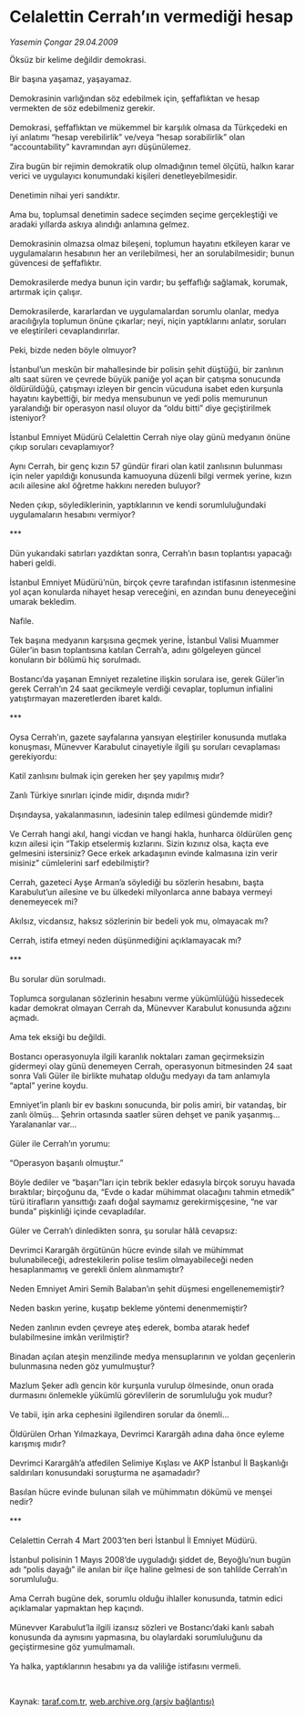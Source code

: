 # Celalettin Cerrah’ın vermediği hesap

*Yasemin Çongar 29.04.2009*

<div class="taraf_structure_2col_1zq">
<div class="margen_n">



 <p>Öksüz bir kelime değildir demokrasi. <br/><br/>Bir başına yaşamaz, yaşayamaz. <br/><br/>Demokrasinin varlığından söz edebilmek için, şeffaflıktan ve hesap vermekten de söz edebilmeniz gerekir. <br/><br/>Demokrasi, şeffaflıktan ve mükemmel bir karşılık olmasa da Türkçedeki en iyi anlatımı “hesap verebilirlik” ve/veya “hesap sorabilirlik” olan “accountability” kavramından ayrı düşünülemez. <br/><br/>Zira bugün bir rejimin demokratik olup olmadığının temel ölçütü, halkın karar verici ve uygulayıcı konumundaki kişileri denetleyebilmesidir. <br/><br/>Denetimin nihai yeri sandıktır. <br/><br/>Ama bu, toplumsal denetimin sadece seçimden seçime gerçekleştiği ve aradaki yıllarda askıya alındığı anlamına gelmez. <br/><br/>Demokrasinin olmazsa olmaz bileşeni, toplumun hayatını etkileyen karar ve uygulamaların hesabının her an verilebilmesi, her an sorulabilmesidir; bunun güvencesi de şeffaflıktır. <br/><br/>Demokrasilerde medya bunun için vardır; bu şeffaflığı sağlamak, korumak, artırmak için çalışır. <br/><br/>Demokrasilerde, kararlardan ve uygulamalardan sorumlu olanlar, medya aracılığıyla toplumun önüne çıkarlar; neyi, niçin yaptıklarını anlatır, soruları ve eleştirileri cevaplandırırlar. <br/><br/>Peki, bizde neden böyle olmuyor? <br/><br/>İstanbul’un meskûn bir mahallesinde bir polisin şehit düştüğü, bir zanlının altı saat süren ve çevrede büyük paniğe yol açan bir çatışma sonucunda öldürüldüğü, çatışmayı izleyen bir gencin vücuduna isabet eden kurşunla hayatını kaybettiği, bir medya mensubunun ve yedi polis memurunun yaralandığı bir operasyon nasıl oluyor da “oldu bitti” diye geçiştirilmek isteniyor? <br/><br/>İstanbul Emniyet Müdürü Celalettin Cerrah niye olay günü medyanın önüne çıkıp soruları cevaplamıyor? <br/><br/>Aynı Cerrah, bir genç kızın 57 gündür firari olan katil zanlısının bulunması için neler yapıldığı konusunda kamuoyuna düzenli bilgi vermek yerine, kızın acılı ailesine akıl öğretme hakkını nereden buluyor? <br/><br/>Neden çıkıp, söylediklerinin, yaptıklarının ve kendi sorumluluğundaki uygulamaların hesabını vermiyor? <br/><br/>*** <br/><br/>Dün yukarıdaki satırları yazdıktan sonra, Cerrah’ın basın toplantısı yapacağı haberi geldi. <br/><br/>İstanbul Emniyet Müdürü’nün, birçok çevre tarafından istifasının istenmesine yol açan konularda nihayet hesap vereceğini, en azından bunu deneyeceğini umarak bekledim. <br/><br/>Nafile. <br/><br/>Tek başına medyanın karşısına geçmek yerine, İstanbul Valisi Muammer Güler’in basın toplantısına katılan Cerrah’a, adını gölgeleyen güncel konuların bir bölümü hiç sorulmadı. <br/><br/>Bostancı’da yaşanan Emniyet rezaletine ilişkin sorulara ise, gerek Güler’in gerek Cerrah’ın 24 saat gecikmeyle verdiği cevaplar, toplumun infialini yatıştırmayan mazeretlerden ibaret kaldı. <br/><br/>*** <br/><br/>Oysa Cerrah’ın, gazete sayfalarına yansıyan eleştiriler konusunda mutlaka konuşması, Münevver Karabulut cinayetiyle ilgili şu soruları cevaplaması gerekiyordu: <br/><br/>Katil zanlısını bulmak için gereken her şey yapılmış mıdır? <br/><br/>Zanlı Türkiye sınırları içinde midir, dışında mıdır? <br/><br/>Dışındaysa, yakalanmasının, iadesinin talep edilmesi gündemde midir? <br/><br/>Ve Cerrah hangi akıl, hangi vicdan ve hangi hakla, hunharca öldürülen genç kızın ailesi için “Takip etselermiş kızlarını. Sizin kızınız olsa, kaçta eve gelmesini istersiniz? Gece erkek arkadaşının evinde kalmasına izin verir misiniz” cümlelerini sarf edebilmiştir? <br/><br/>Cerrah, gazeteci Ayşe Arman’a söylediği bu sözlerin hesabını, başta Karabulut’un ailesine ve bu ülkedeki milyonlarca anne babaya vermeyi denemeyecek mi? <br/><br/>Akılsız, vicdansız, haksız sözlerinin bir bedeli yok mu, olmayacak mı? <br/><br/>Cerrah, istifa etmeyi neden düşünmediğini açıklamayacak mı? <br/><br/>*** <br/><br/>Bu sorular dün sorulmadı. <br/><br/>Toplumca sorgulanan sözlerinin hesabını verme yükümlülüğü hissedecek kadar demokrat olmayan Cerrah da, Münevver Karabulut konusunda ağzını açmadı. <br/><br/>Ama tek eksiği bu değildi. <br/><br/>Bostancı operasyonuyla ilgili karanlık noktaları zaman geçirmeksizin gidermeyi olay günü denemeyen Cerrah, operasyonun bitmesinden 24 saat sonra Vali Güler ile birlikte muhatap olduğu medyayı da tam anlamıyla “aptal” yerine koydu. <br/><br/>Emniyet’in planlı bir ev baskını sonucunda, bir polis amiri, bir vatandaş, bir zanlı ölmüş... Şehrin ortasında saatler süren dehşet ve panik yaşanmış... Yaralananlar var... <br/><br/>Güler ile Cerrah’ın yorumu: <br/><br/>“Operasyon başarılı olmuştur.” <br/><br/>Böyle dediler ve “başarı”ları için tebrik bekler edasıyla birçok soruyu havada bıraktılar; birçoğunu da, “Evde o kadar mühimmat olacağını tahmin etmedik” türü itirafların yansıttığı zaafı doğal saymamız gerekirmişçesine, “ne var bunda” pişkinliği içinde cevapladılar. <br/><br/>Güler ve Cerrah’ı dinledikten sonra, şu sorular hâlâ cevapsız: <br/><br/>Devrimci Karargâh örgütünün hücre evinde silah ve mühimmat bulunabileceği, adrestekilerin polise teslim olmayabileceği neden hesaplanmamış ve gerekli önlem alınmamıştır? <br/><br/>Neden Emniyet Amiri Semih Balaban’ın şehit düşmesi engellenememiştir? <br/><br/>Neden baskın yerine, kuşatıp bekleme yöntemi denenmemiştir? <br/><br/>Neden zanlının evden çevreye ateş ederek, bomba atarak hedef bulabilmesine imkân verilmiştir? <br/><br/>Binadan açılan ateşin menzilinde medya mensuplarının ve yoldan geçenlerin bulunmasına neden göz yumulmuştur? <br/><br/>Mazlum Şeker adlı gencin kör kurşunla vurulup ölmesinde, onun orada durmasını önlemekle yükümlü görevlilerin de sorumluluğu yok mudur? <br/><br/>Ve tabii, işin arka cephesini ilgilendiren sorular da önemli... <br/><br/>Öldürülen Orhan Yılmazkaya, Devrimci Karargâh adına daha önce eyleme karışmış mıdır? <br/><br/>Devrimci Karargâh’a atfedilen Selimiye Kışlası ve AKP İstanbul İl Başkanlığı saldırıları konusundaki soruşturma ne aşamadadır? <br/><br/>Basılan hücre evinde bulunan silah ve mühimmatın dökümü ve menşei nedir? <br/><br/>*** <br/><br/>Celalettin Cerrah 4 Mart 2003’ten beri İstanbul İl Emniyet Müdürü. <br/><br/>İstanbul polisinin 1 Mayıs 2008’de uyguladığı şiddet de, Beyoğlu’nun bugün adı “polis dayağı” ile anılan bir ilçe haline gelmesi de son tahlilde Cerrah’ın sorumluluğu. <br/><br/>Ama Cerrah bugüne dek, sorumlu olduğu ihlaller konusunda, tatmin edici açıklamalar yapmaktan hep kaçındı. <br/><br/>Münevver Karabulut’la ilgili izansız sözleri ve Bostancı’daki kanlı sabah konusunda da aynısını yapmasına, bu olaylardaki sorumluluğunu da geçiştirmesine göz yumulmamalı.<br/><br/>Ya halka, yaptıklarının hesabını ya da valiliğe istifasını vermeli.</p>

<br/>


<div id="taraf_not">
</div>

</div>


</div>

Kaynak: [taraf.com.tr](http://www.taraf.com.tr:80/makale/5268.htm), [web.archive.org (arşiv bağlantısı)](http://web.archive.org/web/20090505184910/http://www.taraf.com.tr:80/makale/5268.htm)
